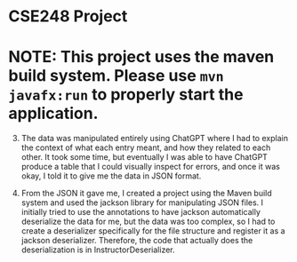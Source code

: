 # CSE248 Project

# NOTE: This project uses the maven build system. Please use `mvn javafx:run` to properly start the application.

3. The data was manipulated entirely using ChatGPT where I had to explain the context of what each entry meant, and
   how they related to each other. It took some time, but eventually I was able to have ChatGPT produce a table that
   I could visually inspect for errors, and once it was okay, I told it to give me the data in JSON format.

2. From the JSON it gave me, I created a project using the Maven build system and used the jackson library for
   manipulating JSON files. I initially tried to use the annotations to have jackson automatically deserialize
   the data for me, but the data was too complex, so I had to create a deserializer specifically for the file
   structure and register it as a jackson deserializer. Therefore, the code that actually does the deserialization
   is in InstructorDeserializer.